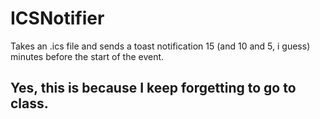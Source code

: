 # ICSNotifier
Takes an .ics file and sends a toast notification 15 (and 10 and 5, i guess) minutes before the start of the event.

## Yes, this is because I keep forgetting to go to class.
